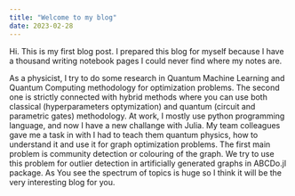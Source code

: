 ```yaml
---
title: "Welcome to my blog"
date: 2023-02-28
---
```


Hi. This is my first blog post.
I prepared this blog for myself because I have a thousand writing notebook pages I could never find where my notes are.

As a physicist, I try to do some research in Quantum Machine Learning and Quantum Computing methodology for optimization problems.
The second one is strictly connected with hybrid methods where you can use both classical (hyperparameters optymization) and quantum (circuit and parametric gates) methodology.
At work, I mostly use python programming language, and now I have a new challange with Julia.
My team colleagues gave me a task in with I had to teach them quantum physics, how to understand it and use it for graph optimization problems.
The first main problem is community detection or colouring of the graph.
We try to use this problem for outlier detection in artificially generated graphs in ABCDo.jl package.
As You see the spectrum of topics is huge so I think it will be the very interesting blog for you.
